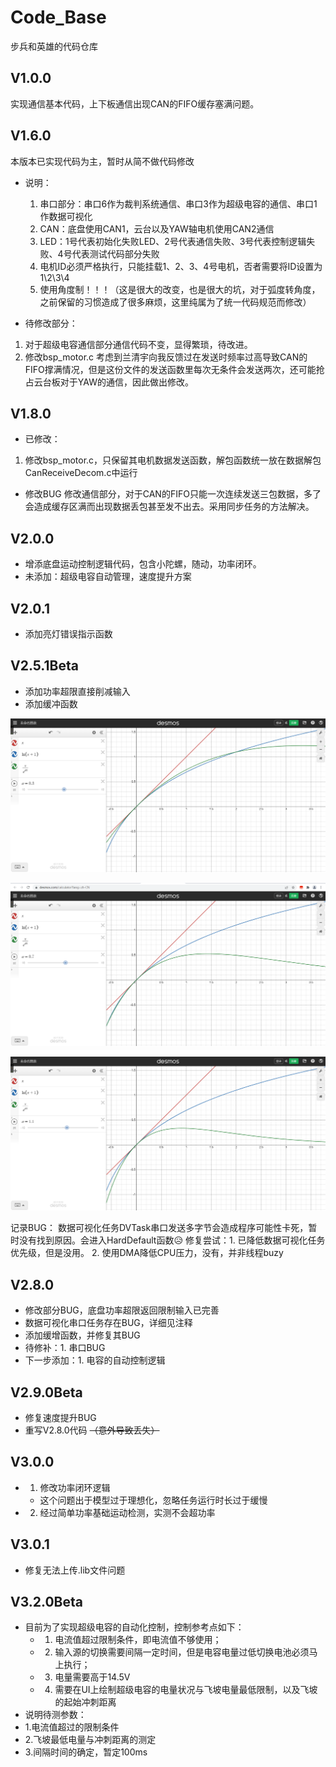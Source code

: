 <!--
 * @Author: LIXINTAO
 * @Version: 
 * @Date: 2022-03-18 19:44:28
 * @LastEditTime: 2022-03-25 01:43:48
 * @LastEditors: LIXINTAO
 * @Description: 
-->
# Code_Base
 步兵和英雄的代码仓库

## V1.0.0
实现通信基本代码，上下板通信出现CAN的FIFO缓存塞满问题。

## V1.6.0
本版本已实现代码为主，暂时从简不做代码修改

* 说明：
  1. 串口部分：串口6作为裁判系统通信、串口3作为超级电容的通信、串口1作数据可视化
  2. CAN：底盘使用CAN1，云台以及YAW轴电机使用CAN2通信
  3. LED：1号代表初始化失败LED、2号代表通信失败、3号代表控制逻辑失败、4号代表测试代码部分失败
  4. 电机ID必须严格执行，只能挂载1、2、3、4号电机，否者需要将ID设置为1\2\3\4
  5. 使用角度制！！！（这是很大的改变，也是很大的坑，对于弧度转角度，之前保留的习惯造成了很多麻烦，这里纯属为了统一代码规范而修改）

* 待修改部分：
1. 对于超级电容通信部分通信代码不变，显得繁琐，待改进。
2. 修改bsp_motor.c 考虑到兰清宇向我反馈过在发送时频率过高导致CAN的FIFO撑满情况，但是这份文件的发送函数里每次无条件会发送两次，还可能抢占云台板对于YAW的通信，因此做出修改。

## V1.8.0
* 已修改：
1. 修改bsp_motor.c，只保留其电机数据发送函数，解包函数统一放在数据解包CanReceiveDecom.c中运行
* 修改BUG
修改通信部分，对于CAN的FIFO只能一次连续发送三包数据，多了会造成缓存区满而出现数据丢包甚至发不出去。采用同步任务的方法解决。

## V2.0.0
* 增添底盘运动控制逻辑代码，包含小陀螺，随动，功率闭环。
* 未添加：超级电容自动管理，速度提升方案
  
## V2.0.1
* 添加亮灯错误指示函数
  
## V2.5.1Beta
* 添加功率超限直接削减输入
* 添加缓冲函数
  
![系数0.3](/img/缓冲函数模拟0.3.png)

![系数0.7](/img/缓冲函数模拟.png)

![系数1.1](/img/缓冲函数模拟1.1.png)

记录BUG：
数据可视化任务DVTask串口发送多字节会造成程序可能性卡死，暂时没有找到原因。会进入HardDefault函数😥
修复尝试：1. 已降低数据可视化任务优先级，但是没用。
          2. 使用DMA降低CPU压力，没有，并非线程buzy

## V2.8.0
* 修改部分BUG，底盘功率超限返回限制输入已完善
* 数据可视化串口任务存在BUG，详细见注释
* 添加缓增函数，并修复其BUG
* 待修补：1. 串口BUG
* 下一步添加：1. 电容的自动控制逻辑

## V2.9.0Beta
* 修复速度提升BUG
* 重写V2.8.0代码 ~~（意外导致丢失）~~
  
## V3.0.0
* 1. 修改功率闭环逻辑
  * 这个问题出于模型过于理想化，忽略任务运行时长过于缓慢
* 2. 经过简单功率基础运动检测，实测不会超功率

## V3.0.1
* 修复无法上传.lib文件问题
  
## V3.2.0Beta
* 目前为了实现超级电容的自动化控制，控制参考点如下：
  * 1. 电流值超过限制条件，即电流值不够使用；
  * 2. 输入源的切换需要间隔一定时间，但是电容电量过低切换电池必须马上执行；
  * 3. 电量需要高于14.5V
  * 4. 需要在UI上绘制超级电容的电量状况与飞坡电量最低限制，以及飞坡的起始冲刺距离
* 说明待测参数：
* 1.电流值超过的限制条件
* 2.飞坡最低电量与冲刺距离的测定
* 3.间隔时间的确定，暂定100ms